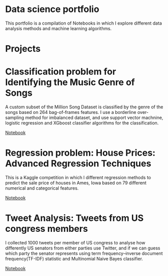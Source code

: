 # Data science portfolio

This portfolio is a compilation of Notebooks in which I explore different data analysis methods and machine learning algorithms.

# Projects

# Classification problem for Identifying the Music Genre of Songs

 A custom subset of the Million Song Dataset is classified by the genre of the songs based on 264 bag-of-frames features.
 I use a borderline over-sampling method for imbalanced dataset, and use support vector machnine, logistic regression and XGboost classifier algorithms for the classification.
 
  [Notebook](https://github.com/ed-datascience/Notebooks/blob/master/SongClassification.ipynb)
 
 # Regression problem: House Prices: Advanced Regression Techniques
 
 This is a Kaggle competition in which I different regression methods to predict the sale price of houses in Ames, Iowa based on 79 different numerical and categorical features.
 
 [Notebook](https://github.com/ed-datascience/Notebooks/blob/master/HousePriceRegression.ipynb)
 
 # Tweet Analysis: Tweets from US congress members
 
 I collected 1000 tweets per member of US congress to analyse how differently US senators from either parties use Twitter, and if we can guess which party the senator represents using term frequency–inverse document frequency(TF-IDF) statistic and Multinomial Naive Bayes classifier.
 
  [Notebook](https://github.com/ed-datascience/Notebooks/blob/master/Congress_Tweet_Analysis.ipynb)
